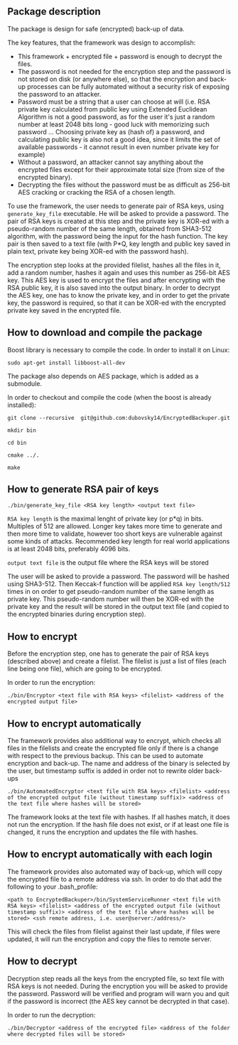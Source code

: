 

Package description
---------------------
The package is design for safe (encrypted) back-up of data.

The key features, that the framework was design to accomplish:

* This framework + encrypted file + password is enough to decrypt the files.
* The password is not needed for the encryption step and the password is not stored on disk (or anywhere else), so that the encryption and back-up processes can be fully automated without a security risk of exposing the password to an attacker.
* Password must be a string that a user can choose at will (i.e. RSA private key calculated from public key using Extended Euclidean Algorithm is not a good password, as for the user it's just a random number at least 2048 bits long - good luck with memorizing such password ... Choosing private key as (hash of) a password, and calculating public key is also not a good idea, since it limits the set of available passwords - it cannot result in even number private key for example)
* Without a password, an attacker cannot say anything about the encrypted files except for their approximate total size (from size of the encrypted binary).
* Decrypting the files without the password must be as difficult as 256-bit AES cracking or cracking the RSA of a chosen length.

To use the framework, the user needs to generate pair of RSA keys, using ```generate_key_file``` executable. He will be asked to provide a password.
The pair of RSA keys is created at this step and the private key is XOR-ed with a pseudo-random number of the same length, obtained from SHA3-512 algorithm, with the password being the input for the hash function.
The key pair is then saved to a text file (with P*Q, key length and public key saved in plain text, private key being XOR-ed with the password hash).

The encryption step looks at the provided filelist, hashes all the files in it, add a random number, hashes it again and uses this number as 256-bit AES key.
This AES key is used to encrypt the files and after encrypting with the RSA public key, it is also saved into the output binary.
In order to decrypt the AES key, one has to know the private key, and in order to get the private key, the password is required, so that it can be XOR-ed with the encrypted private key saved in the encrypted file.


How to download and compile the package
----------------------------------------

Boost library is necessary to compile the code. In order to install it on Linux:

```
sudo apt-get install libboost-all-dev
```

The package also depends on AES package, which is added as a submodule.

In order to checkout and compile the code (when the boost is already installed):

```
git clone --recursive  git@github.com:dubovsky14/EncryptedBackuper.git

mkdir bin

cd bin

cmake ../.

make
```

How to generate RSA pair of keys
---------------------------------
```
./bin/generate_key_file <RSA key length> <output text file>
```

```RSA key length``` is the maximal lenght of private key (or p*q) in bits. Multiples of 512 are allowed.
Longer key takes more time to generate and then more time to validate, however too short keys are vulnerable against some kinds of attacks.
Recommended key length for real world applications is at least 2048 bits, preferably 4096 bits.

```output text file``` is the output file where the RSA keys will be stored

The user will be asked to provide a password. The password will be hashed using SHA3-512.
Then Keccak-f function will be applied ```RSA key length/512``` times in on order to get pseudo-random number of the same length as private key.
This pseudo-random number will then be XOR-ed with the private key and the result will be stored in the output text file (and copied to the encrypted binaries during encryption step).

How to encrypt
---------------------------------

Before the  encryption step, one has to generate the pair of RSA keys (described above) and create a filelist. The filelist is just a list of files (each line being one file), which are going to be encrypted.

In order to run the encryption:

```
./bin/Encryptor <text file with RSA keys> <filelist> <address of the encrypted output file>
```

How to encrypt automatically
---------------------------------

The framework provides also additional way to encrypt, which checks all files in the filelists and create the encrypted file only if there is a change with respect to the previous backup. This can be used to automate encryption and back-up. The name and address of the binary is selected by the user, but timestamp suffix is added in order not to rewrite older back-ups

```
./bin/AutomatedEncryptor <text file with RSA keys> <filelist> <address of the encrypted output file (without timestamp suffix)> <address of the text file where hashes will be stored>
```

The framework looks at the text file with hashes. If all hashes match, it does not run the encryption.
If the hash file does not exist, or if at least one file is changed, it runs the encryption and updates the file with hashes.

How to encrypt automatically with each login
---------------------------------

The framework provides also automated way of back-up, which will copy the encrypted file to a remote address via ssh. In order to do that add the following to your .bash_profile:

```
<path to EncryptedBackuper>/bin/SystemServiceRunner <text file with RSA keys> <filelist> <address of the encrypted output file (without timestamp suffix)> <address of the text file where hashes will be stored> <ssh remote address, i.e. user@server:/address/>
```

This will check the files from filelist against their last update, if files were updated, it will run the encryption and copy the files to remote server.

How to decrypt
---------------------------------

Decryption step reads all the keys from the encrypted file, so text file with RSA keys is not needed.
During the encryption you will be asked to provide the password.
Password will be verified and program will warn you and quit if the password is incorrect (the AES key cannot be decrypted in that case).

In order to run the decryption:

```
./bin/Decryptor <address of the encrypted file> <address of the folder where decrypted files will be stored>
```